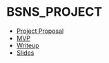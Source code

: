 # BSNS_PROJECT

- [Project Proposal](<./project_proposal.md>)
- [MVP](</mvp.md>)
- [Writeup](</writeup.md>)
- [Slides](</business_presentation.pdf>)

